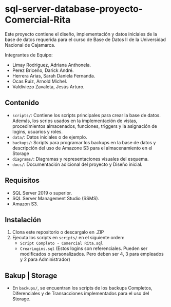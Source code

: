 # sql-server-database-proyecto-Comercial-Rita
Este proyecto contiene el diseño, implementación y datos iniciales de la base de datos requerida para el curso de Base de Datos II de la Universidad Nacional de Cajamarca.

Integrantes de Equipo:
- Limay Rodriguez, Adriana Anthonela.
- Perez Briceño, Darick André.
- Herrera Arias, Sarah Daniela Fernanda.
- Ocas Ruiz, Arnold Michel.
- Valdiviezo Zavaleta, Jesús Arturo.

## Contenido  
- `scripts/`: Contiene los scripts principales para crear la base de datos. Además, los scrips usados en la implementación de vistas, procedimientos almacenados, funciones, triggers y la asignación de logins, usuarios y roles.  
- `data/`: Datos iniciales o de ejemplo.  
- `backups/`: Scripts para programar los backups en la base de datos y descripción del uso de Amazone S3 para el almacenamiento en el Storage
- `diagrams/`: Diagramas y representaciones visuales del esquema.  
- `docs/`: Documentación adicional del proyecto y Diseño inicial.  

## Requisitos
- SQL Server 2019 o superior.  
- SQL Server Management Studio (SSMS).
- Amazon S3.

## Instalación  
1. Clona este repositorio o descargalo en .ZIP
2. Ejecuta los scripts en `scripts/` en el siguiente orden:  
    - `Script Completo - Comercial Rita.sql`
    - `CrearLogins.sql` (Estos logins son referenciales. Pueden ser modificados o personalizados. Pero deben ser 4, 3 para empleados y 2 para Administrador)
## Bakup | Storage
- En `backups/`, se encuentran los scripts de los backups Completos, Diferenciales y de Transacciones implementados para el uso del Storage.
